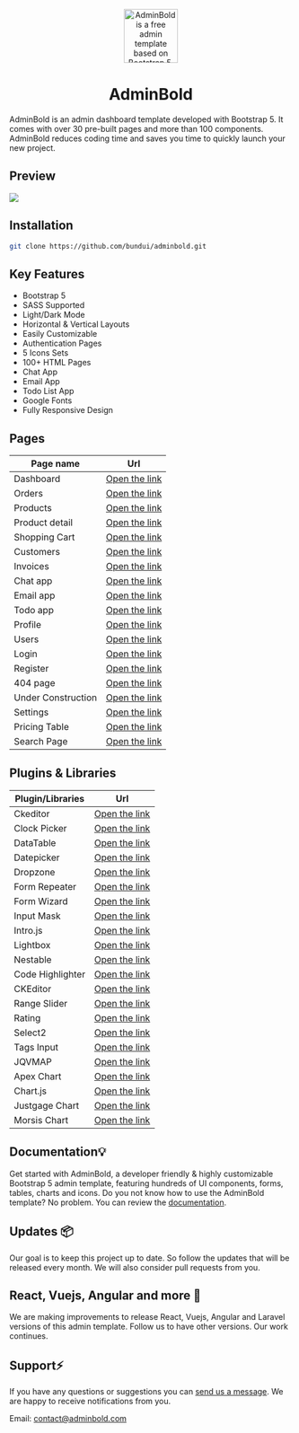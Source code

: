 <p align="center">
  <img src="https://adminbold.com/logo.svg" alt="AdminBold is a free admin template based on Bootstrap 5." width="96">
</p>

<h1 align="center">AdminBold</h1>

AdminBold is an admin dashboard template developed with Bootstrap 5. It comes with over 30 pre-built pages and more than 100 components. AdminBold reduces coding time and saves you time to quickly launch your new project.

## Preview

[![](https://adminbold.com/images/adminbold-demo.png)](https://adminbold.com)

## Installation

```sh
git clone https://github.com/bundui/adminbold.git
```

## Key Features

- Bootstrap 5
- SASS Supported
- Light/Dark Mode
- Horizontal & Vertical Layouts
- Easily Customizable
- Authentication Pages
- 5 Icons Sets
- 100+ HTML Pages
- Chat App
- Email App
- Todo List App
- Google Fonts
- Fully Responsive Design

## Pages
| Page name      | Url                                                                  |
|----------------|----------------------------------------------------------------------|
| Dashboard      | [Open the link](https://adminbold.com/bootstrap-demo/dashboard)      |
| Orders         | [Open the link](https://adminbold.com/bootstrap-demo/orders)         |
| Products       | [Open the link](https://adminbold.com/bootstrap-demo/product-list)   |
| Product detail | [Open the link](https://adminbold.com/bootstrap-demo/product-detail) |
| Shopping Cart  | [Open the link](https://adminbold.com/bootstrap-demo/shopping-cart)  |
| Customers      | [Open the link](https://adminbold.com/bootstrap-demo/customers)      |
| Invoices       | [Open the link](https://adminbold.com/bootstrap-demo/invoices)       |
| Chat app       | [Open the link](https://adminbold.com/bootstrap-demo/chats)          |
| Email app      | [Open the link](https://adminbold.com/bootstrap-demo/email)          |
| Todo app       | [Open the link](https://adminbold.com/bootstrap-demo/todo-list)      |
| Profile        | [Open the link](https://adminbold.com/bootstrap-demo/profile-posts)    |
| Users          | [Open the link](https://adminbold.com/bootstrap-demo/user-list)    |
| Login          | [Open the link](https://adminbold.com/bootstrap-demo/login)    |
| Register       | [Open the link](https://adminbold.com/bootstrap-demo/register)    |
| 404 page       | [Open the link](https://adminbold.com/bootstrap-demo/404)    |
| Under Construction       | [Open the link](https://adminbold.com/bootstrap-demo/under-construction)    |
| Settings       | [Open the link](https://adminbold.com/bootstrap-demo/settings)    |
| Pricing Table       | [Open the link](https://adminbold.com/bootstrap-demo/pricing-table)    |
| Search Page       | [Open the link](https://adminbold.com/bootstrap-demo/search-page)    |

## Plugins & Libraries

| Plugin/Libraries  | Url                                                            |
|----------|----------------------------------------------------------------|
| Ckeditor | [Open the link](https://adminbold.com/bootstrap-docs/ckeditor) |
| Clock Picker | [Open the link](https://adminbold.com/bootstrap-docs/clockpicker) |
| DataTable | [Open the link](https://adminbold.com/bootstrap-docs/datatable) |
| Datepicker | [Open the link](https://adminbold.com/bootstrap-docs/datepicker) |
| Dropzone | [Open the link](https://adminbold.com/bootstrap-docs/file-upload) |
| Form Repeater | [Open the link](https://adminbold.com/bootstrap-docs/form-repeater) |
| Form Wizard | [Open the link](https://adminbold.com/bootstrap-docs/form-wizard) |
| Input Mask | [Open the link](https://adminbold.com/bootstrap-docs/input-mask) |
| Intro.js | [Open the link](https://adminbold.com/bootstrap-docs/introjs) |
| Lightbox | [Open the link](https://adminbold.com/bootstrap-docs/lightbox) |
| Nestable | [Open the link](https://adminbold.com/bootstrap-docs/nestable) |
| Code Highlighter | [Open the link](https://adminbold.com/bootstrap-docs/code-highlighter) |
| CKEditor | [Open the link](https://adminbold.com/bootstrap-docs/ckeditor) |
| Range Slider | [Open the link](https://adminbold.com/bootstrap-docs/range-slider) |
| Rating | [Open the link](https://adminbold.com/bootstrap-docs/rating) |
| Select2 | [Open the link](https://adminbold.com/bootstrap-docs/select2) |
| Tags Input | [Open the link](https://adminbold.com/bootstrap-docs/tags-input) |
| JQVMAP | [Open the link](https://adminbold.com/bootstrap-docs/vector-map) |
| Apex Chart | [Open the link](https://adminbold.com/bootstrap-docs/apexchart) |
| Chart.js | [Open the link](https://adminbold.com/bootstrap-docs/chartjs) |
| Justgage Chart | [Open the link](https://adminbold.com/bootstrap-docs/justgage) |
| Morsis Chart | [Open the link](https://adminbold.com/bootstrap-docs/morsis) |

## Documentation💡
Get started with AdminBold, a developer friendly & highly customizable Bootstrap 5 admin template, featuring hundreds of UI components, forms, tables, charts and icons.
Do you not know how to use the AdminBold template? No problem. You can review the [documentation](https://adminbold.com/bootstrap-docs/introduction).

## Updates 📦

Our goal is to keep this project up to date. So follow the updates that will be released every month. We will also consider pull requests from you.

## React, Vuejs, Angular and more 🎉

We are making improvements to release React, Vuejs, Angular and Laravel versions of this admin template. Follow us to have other versions. Our work continues.

## Support⚡️

If you have any questions or suggestions you can [send us a message](https://adminbold.com/contact). We are happy to receive notifications from you.

Email: contact@adminbold.com

